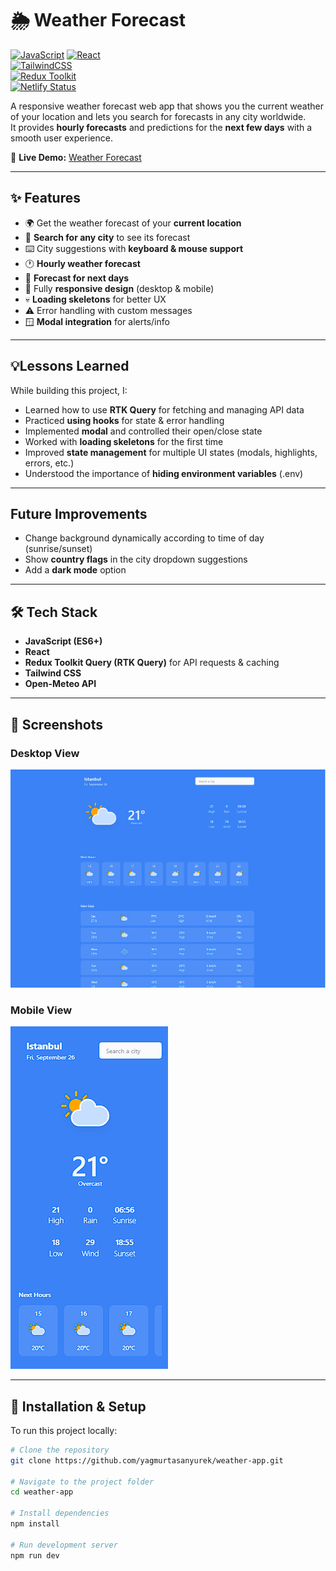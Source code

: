 # 🌦️ Weather Forecast

[![JavaScript](https://img.shields.io/badge/JavaScript-F7DF1E?style=for-the-badge&logo=javascript&logoColor=black)](https://developer.mozilla.org/en-US/docs/Web/JavaScript)
[![React](https://img.shields.io/badge/React-20232A?style=for-the-badge&logo=react&logoColor=61DAFB)](https://react.dev/)  
[![TailwindCSS](https://img.shields.io/badge/TailwindCSS-38B2AC?style=for-the-badge&logo=tailwind-css&logoColor=white)](https://tailwindcss.com/)  
[![Redux Toolkit](https://img.shields.io/badge/Redux%20Toolkit-764ABC?style=for-the-badge&logo=redux&logoColor=white)](https://redux-toolkit.js.org/)  
[![Netlify Status](https://img.shields.io/badge/Deployed%20on-Netlify-00C7B7?style=for-the-badge&logo=netlify&logoColor=white)](https://weatherforecastbyyagmur.netlify.app/)  

A responsive weather forecast web app that shows you the current weather of your location and lets you search for forecasts in any city worldwide.  
It provides **hourly forecasts** and predictions for the **next few days** with a smooth user experience.  

🔗 **Live Demo:** [Weather Forecast](https://weatherforecastbyyagmur.netlify.app/)

---

## ✨ Features

- 🌍 Get the weather forecast of your **current location**  
- 🔎 **Search for any city** to see its forecast  
- ⌨️ City suggestions with **keyboard & mouse support**  
- 🕐 **Hourly weather forecast**  
- 📅 **Forecast for next days**  
- 📱 Fully **responsive design** (desktop & mobile)  
- 💀 **Loading skeletons** for better UX  
- ⚠️ Error handling with custom messages  
- 🪟 **Modal integration** for alerts/info  

---

## 💡Lessons Learned

While building this project, I:
- Learned how to use **RTK Query** for fetching and managing API data
- Practiced **using hooks** for state & error handling
- Implemented **modal** and controlled their open/close state
- Worked with **loading skeletons** for the first time
- Improved **state management** for multiple UI states (modals, highlights, errors, etc.)
- Understood the importance of **hiding environment variables** (.env)

---

## Future Improvements
- Change background dynamically according to time of day (sunrise/sunset)
- Show **country flags** in the city dropdown suggestions
- Add a **dark mode** option

---

## 🛠️ Tech Stack

- **JavaScript (ES6+)**  
- **React**  
- **Redux Toolkit Query (RTK Query)** for API requests & caching  
- **Tailwind CSS**  
- **Open-Meteo API** 

---

## 📸 Screenshots

### Desktop View
![App Screenshot – Desktop](weather-screenshot-desktop.png)

### Mobile View
![App Screenshot – Mobile](weather-screenshot-mobile.png)


---

## 🚀 Installation & Setup

To run this project locally:

```bash
# Clone the repository
git clone https://github.com/yagmurtasanyurek/weather-app.git

# Navigate to the project folder
cd weather-app

# Install dependencies
npm install

# Run development server
npm run dev

